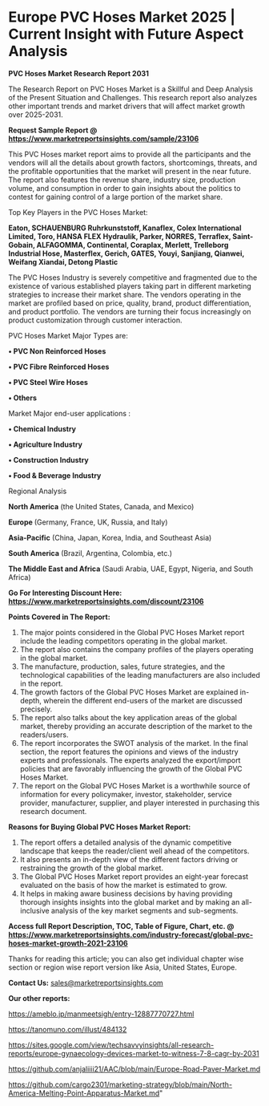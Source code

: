 # Europe PVC Hoses Market 2025 | Current Insight with Future Aspect Analysis

<strong>PVC Hoses Market Research Report 2031</strong>

The Research Report on PVC Hoses Market is a Skillful and Deep Analysis of the Present Situation and Challenges. This research report also analyzes other important trends and market drivers that will affect market growth over 2025-2031.

<strong>Request Sample Report @ <a href=https://www.marketreportsinsights.com/sample/23106>https://www.marketreportsinsights.com/sample/23106</a></strong>

This PVC Hoses market report aims to provide all the participants and the vendors will all the details about growth factors, shortcomings, threats, and the profitable opportunities that the market will present in the near future. The report also features the revenue share, industry size, production volume, and consumption in order to gain insights about the politics to contest for gaining control of a large portion of the market share.

Top Key Players in the PVC Hoses Market:

<strong>Eaton, SCHAUENBURG Ruhrkunststoff, Kanaflex, Colex International Limited, Toro, HANSA FLEX Hydraulik, Parker, NORRES, Terraflex, Saint-Gobain, ALFAGOMMA, Continental, Coraplax, Merlett, Trelleborg Industrial Hose, Masterflex, Gerich, GATES, Youyi, Sanjiang, Qianwei, Weifang Xiandai, Detong Plastic</strong>

The PVC Hoses Industry is severely competitive and fragmented due to the existence of various established players taking part in different marketing strategies to increase their market share. The vendors operating in the market are profiled based on price, quality, brand, product differentiation, and product portfolio. The vendors are turning their focus increasingly on product customization through customer interaction.

PVC Hoses Market Major Types are:

<strong>• PVC Non Reinforced Hoses

• PVC Fibre Reinforced Hoses

• PVC Steel Wire Hoses

• Others</strong>

Market Major end-user applications :

<strong>• Chemical Industry

• Agriculture Industry

• Construction Industry

• Food & Beverage Industry</strong>

Regional Analysis

</u><strong><b>North America</b></strong> (the United States, Canada, and Mexico)

<strong><b>Europe </b></strong>(Germany, France, UK, Russia, and Italy)

<strong><b>Asia-Pacific</b></strong> (China, Japan, Korea, India, and Southeast Asia)

<strong><b>South America</b></strong> (Brazil, Argentina, Colombia, etc.)

<strong><b>The Middle East and Africa</b></strong> (Saudi Arabia, UAE, Egypt, Nigeria, and South Africa)

<strong>Go For Interesting Discount Here: <a href=https://www.marketreportsinsights.com/discount/23106>https://www.marketreportsinsights.com/discount/23106</a></strong>

<strong>Points Covered in The Report:</strong>
<ol>
  <li>The major points considered in the Global PVC Hoses Market report include the leading competitors operating in the global market.</li>
  <li>The report also contains the company profiles of the players operating in the global market.</li>
  <li>The manufacture, production, sales, future strategies, and the technological capabilities of the leading manufacturers are also included in the report.</li>
  <li>The growth factors of the Global PVC Hoses Market are explained in-depth, wherein the different end-users of the market are discussed precisely.</li>
  <li>The report also talks about the key application areas of the global market, thereby providing an accurate description of the market to the readers/users.</li>
  <li>The report incorporates the SWOT analysis of the market. In the final section, the report features the opinions and views of the industry experts and professionals. The experts analyzed the export/import policies that are favorably influencing the growth of the Global PVC Hoses Market.</li>
  <li>The report on the Global PVC Hoses Market is a worthwhile source of information for every policymaker, investor, stakeholder, service provider, manufacturer, supplier, and player interested in purchasing this research document.</li>
</ol>
<strong>Reasons for Buying Global PVC Hoses Market Report:</strong>

<ol>
  <li>The report offers a detailed analysis of the dynamic competitive landscape that keeps the reader/client well ahead of the competitors.</li>
  <li>It also presents an in-depth view of the different factors driving or restraining the growth of the global market.</li>
  <li>The Global PVC Hoses Market report provides an eight-year forecast evaluated on the basis of how the market is estimated to grow.</li>
  <li>It helps in making aware business decisions by having providing thorough insights insights into the global market and by making an all-inclusive analysis of the key market segments and sub-segments.</li>
</ol>
<strong>Access full Report Description, TOC, Table of Figure, Chart, etc. @ <a href=https://www.marketreportsinsights.com/industry-forecast/global-pvc-hoses-market-growth-2021-23106>https://www.marketreportsinsights.com/industry-forecast/global-pvc-hoses-market-growth-2021-23106</a></strong>


Thanks for reading this article; you can also get individual chapter wise section or region wise report version like Asia, United States, Europe.

<strong>Contact Us:</strong>
sales@marketreportsinsights.com

<strong>Our other reports:</strong>

<a href=https://ameblo.jp/manmeetsigh/entry-12887770727.html>https://ameblo.jp/manmeetsigh/entry-12887770727.html</a>

<a href=https://tanomuno.com/illust/484132>https://tanomuno.com/illust/484132</a>

<a href=https://sites.google.com/view/techsavvyinsights/all-research-reports/europe-gynaecology-devices-market-to-witness-7-8-cagr-by-2031>https://sites.google.com/view/techsavvyinsights/all-research-reports/europe-gynaecology-devices-market-to-witness-7-8-cagr-by-2031</a>

<a href=https://github.com/anjaliiii21/AAC/blob/main/Europe-Road-Paver-Market.md>https://github.com/anjaliiii21/AAC/blob/main/Europe-Road-Paver-Market.md</a>

<a href=https://github.com/cargo2301/marketing-strategy/blob/main/North-America-Melting-Point-Apparatus-Market.md>https://github.com/cargo2301/marketing-strategy/blob/main/North-America-Melting-Point-Apparatus-Market.md</a>"
